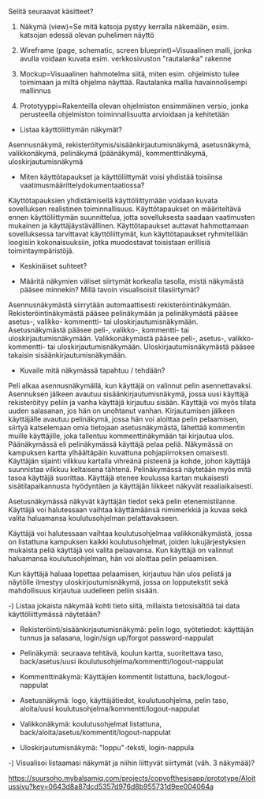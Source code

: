 Selitä seuraavat käsitteet?

1) Näkymä (view)=Se mitä katsoja pystyy kerralla näkemään, esim. katsojan edessä olevan puhelimen näyttö

2) Wireframe (page, schematic, screen blueprint)=Visuaalinen malli, jonka avulla voidaan kuvata esim. verkkosivuston "rautalanka" rakenne

3) Mockup=Visuaalinen hahmotelma siitä, miten esim. ohjelmisto tulee toimimaan ja miltä ohjelma näyttää. Rautalanka mallia havainnolisempi mallinnus

4) Prototyyppi=Rakenteilla olevan ohjelmiston ensimmäinen versio, jonka perusteella ohjelmiston toiminnallisuutta arvioidaan ja kehitetään

- Listaa käyttöliittymän näkymät?

Asennusnäkymä, rekisteröitymis/sisäänkirjautumisnäkymä, asetusnäkymä, valikkonäkymä, pelinäkymä (päänäkymä), kommenttinäkymä, uloskirjautumisnäkymä

- Miten käyttötapaukset ja käyttöliittymät voisi yhdistää toisiinsa vaatimusmäärittelydokumentaatiossa?

Käyttötapauksien yhdistämisellä käyttöliittymään voidaan kuvata sovelluksen realistinen toiminnallisuus. Käyttötapaukset on määriteltävä ennen käyttöliittymän suunnittelua, jotta sovelluksesta saadaan vaatimusten mukainen ja käyttäjäystävällinen. Käyttötapaukset auttavat hahmottamaan sovelluksessa tarvittavat käyttöliittymät, kun käyttötapaukset ryhmitellään loogisiin kokonaisuuksiin, jotka muodostavat toisistaan erillisiä toimintaympäristöjä.

- Keskinäiset suhteet?

- Määritä näkymien väliset siirtymät korkealla tasolla, mistä näkymästä pääsee minnekin? Millä tavoin visualisoisit tilasiirtymät?

Asennusnäkymästä siirrytään automaattisesti rekisteröintinäkymään. Rekisteröintinäkymästä pääsee pelinäkymään ja pelinäkymästä pääsee asetus-, valikko- kommentti- tai uloskirjautumisnäkymään. Asetusnäkymästä pääsee peli-, valikko-, kommentti- tai uloskirjautumisnäkymään. Valikkonäkymästä pääsee peli-, asetus-, valikko- kommentti- tai uloskirjautumisnäkymään. Uloskirjautumisnäkymästä pääsee takaisin sisäänkirjautumisnäkymään.

- Kuvaile mitä näkymässä tapahtuu / tehdään?

Peli alkaa asennusnäkymällä, kun käyttäjä on valinnut pelin asennettavaksi. Asennuksen jälkeen avautuu sisäänkirjautumisnäkymä, jossa uusi käyttäjä rekisteröityy peliin ja vanha käyttäjä kirjautuu sisään. Käyttäjä voi myös tilata uuden salasanan, jos hän on unohtanut vanhan. 
Kirjautumisen jälkeen käyttäjälle avautuu pelinäkymä, jossa hän voi aloittaa pelin pelaamisen, siirtyä katselemaan omia tietojaan asetusnäkymästä, lähettää kommentin muille käyttäjille, joka tallentuu kommenttinäkymään tai kirjautua ulos. Päänäkymässä eli pelinäkymässä käyttäjä pelaa peliä. Näkymässä on kampuksen kartta ylhäältäpäin kuvattuna pohjapiirroksen omaisesti. Käyttäjän sijainti vilkkuu kartalla vihreänä pisteenä ja kohde, johon käyttäjä suunnistaa vilkkuu keltaisena tähtenä. Pelinäkymässä näytetään myös mitä tasoa käyttäjä suorittaa. Käyttäjä etenee koulussa kartan mukaisesti sisätilapaikannusta hyödyntäen ja käyttäjän liikkeet näkyvät reaaliaikaisesti.

Asetusnäkymässä näkyvät käyttäjän tiedot sekä pelin etenemistilanne. Käyttäjä voi halutessaan vaihtaa käyttämäänsä nimimerkkiä ja kuvaa sekä valita haluamansa koulutusohjelman pelattavakseen.

Käyttäjä voi halutessaan vaihtaa koulutusohjelmaa valikkonäkymästä, jossa on listattuna kampuksen kaikki koulutusohjelmat, joiden lukujärjestyksien mukaista peliä käyttäjä voi valita pelaavansa. Kun käyttäjä on valinnut haluamansa koulutusohjelman, hän voi aloittaa pelin pelaamisen.

Kun käyttäjä haluaa lopettaa pelaamisen, kirjautuu hän ulos pelistä ja näytölle ilmestyy uloskirjoutumisnäkymä, jossa on lopputekstit sekä mahdollisuus kirjautua uudelleen peliin sisään.

-) Listaa jokaista näkymää kohti tieto siitä, millaista tietosisältöä tai data käyttöliittymässä näytetään?

* Rekisteröinti/sisäänkirjautumisnäkymä: pelin logo, syötetiedot: käyttäjän tunnus ja salasana, login/sign up/forgot password-nappulat

* Pelinäkymä: seuraava tehtävä, koulun kartta, suoritettava taso, back/asetus/uusi ikoulutusohjelma/kommentti/logout-nappulat

* Kommenttinäkymä: Käyttäjien kommentit listattuna, back/logout-nappulat

* Asetusnäkymä: logo, käyttäjätiedot, koulutusohjelma, pelin taso, aloita/uusi koulutusohjelma/kommentti/logout-nappulat

* Valikkonäkymä: koulutusohjelmat listattuna, back/aloita/asetus/kommentit/logout-nappulat

* Uloskirjautumisnäkymä: "loppu"-teksti, login-nappula

-) Visualisoi listaamasi näkymät ja niihin liittyvät siirtymät (väh. 3 näkymää)?

https://suursoho.mybalsamiq.com/projects/copyofthesisapp/prototype/Aloitussivu?key=0643d8a87dcd5357d976d8b955731d9ee004064a
